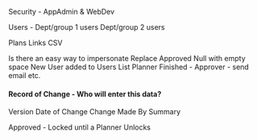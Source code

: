 Security - AppAdmin & WebDev

Users - 
Dept/group 1
users
Dept/group 2
users

Plans Links
CSV 

Is there an easy way to impersonate
Replace Approved Null with empty space
New User added to Users List
Planner Finished - Approver - send email etc.


#### Record of Change - Who will enter this data?
Version
Date of Change
Change Made By
Summary

Approved - Locked until a Planner Unlocks
